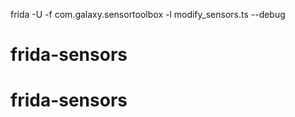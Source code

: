 frida -U -f com.galaxy.sensortoolbox -l modify_sensors.ts --debug

<!-- frida -U -f com.galaxy.sensortoolbox -l modify_sensors.ts --runtime=v8 --debug -->
# frida-sensors
# frida-sensors
